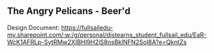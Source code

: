 ## The Angry Pelicans - Beer'd 


Design Document: https://fullsailedu-my.sharepoint.com/:w:/g/personal/djstearns_student_fullsail_edu/EaR-WcK1AFRLp-SytRMw2XIBHl9H2iS8nsBklNFN2Sol8A?e=QkntZs

